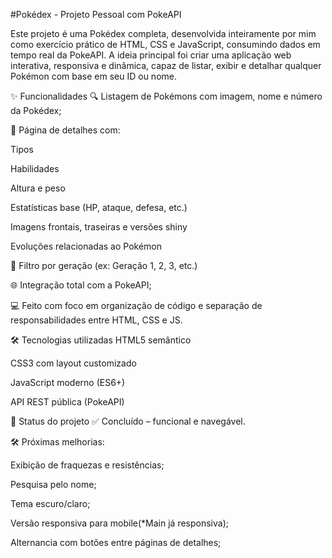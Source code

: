 #Pokédex - Projeto Pessoal com PokeAPI

Este projeto é uma Pokédex completa, desenvolvida inteiramente por mim como exercício prático de HTML, CSS e JavaScript, consumindo dados em tempo real da PokeAPI. A ideia principal foi criar uma aplicação web interativa, responsiva e dinâmica, capaz de listar, exibir e detalhar qualquer Pokémon com base em seu ID ou nome.

✨ Funcionalidades
🔍 Listagem de Pokémons com imagem, nome e número da Pokédex;

📄 Página de detalhes com:

Tipos

Habilidades

Altura e peso

Estatísticas base (HP, ataque, defesa, etc.)

Imagens frontais, traseiras e versões shiny

Evoluções relacionadas ao Pokémon

📆 Filtro por geração (ex: Geração 1, 2, 3, etc.)

🌐 Integração total com a PokeAPI;

💻 Feito com foco em organização de código e separação de responsabilidades entre HTML, CSS e JS.

🛠️ Tecnologias utilizadas
HTML5 semântico

CSS3 com layout customizado

JavaScript moderno (ES6+)

API REST pública (PokeAPI)

🚧 Status do projeto
✅ Concluído – funcional e navegável.

🛠️ Próximas melhorias:

Exibição de fraquezas e resistências;

Pesquisa pelo nome;

Tema escuro/claro;

Versão responsiva para mobile(*Main já responsiva);

Alternancia com botões entre páginas de detalhes;

